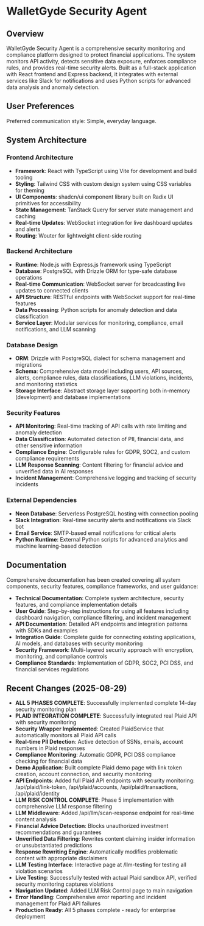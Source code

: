 # WalletGyde Security Agent

## Overview

WalletGyde Security Agent is a comprehensive security monitoring and compliance platform designed to protect financial applications. The system monitors API activity, detects sensitive data exposure, enforces compliance rules, and provides real-time security alerts. Built as a full-stack application with React frontend and Express backend, it integrates with external services like Slack for notifications and uses Python scripts for advanced data analysis and anomaly detection.

## User Preferences

Preferred communication style: Simple, everyday language.

## System Architecture

### Frontend Architecture
- **Framework**: React with TypeScript using Vite for development and build tooling
- **Styling**: Tailwind CSS with custom design system using CSS variables for theming
- **UI Components**: shadcn/ui component library built on Radix UI primitives for accessibility
- **State Management**: TanStack Query for server state management and caching
- **Real-time Updates**: WebSocket integration for live dashboard updates and alerts
- **Routing**: Wouter for lightweight client-side routing

### Backend Architecture
- **Runtime**: Node.js with Express.js framework using TypeScript
- **Database**: PostgreSQL with Drizzle ORM for type-safe database operations
- **Real-time Communication**: WebSocket server for broadcasting live updates to connected clients
- **API Structure**: RESTful endpoints with WebSocket support for real-time features
- **Data Processing**: Python scripts for anomaly detection and data classification
- **Service Layer**: Modular services for monitoring, compliance, email notifications, and LLM scanning

### Database Design
- **ORM**: Drizzle with PostgreSQL dialect for schema management and migrations
- **Schema**: Comprehensive data model including users, API sources, alerts, compliance rules, data classifications, LLM violations, incidents, and monitoring statistics
- **Storage Interface**: Abstract storage layer supporting both in-memory (development) and database implementations

### Security Features
- **API Monitoring**: Real-time tracking of API calls with rate limiting and anomaly detection
- **Data Classification**: Automated detection of PII, financial data, and other sensitive information
- **Compliance Engine**: Configurable rules for GDPR, SOC2, and custom compliance requirements
- **LLM Response Scanning**: Content filtering for financial advice and unverified data in AI responses
- **Incident Management**: Comprehensive logging and tracking of security incidents

### External Dependencies
- **Neon Database**: Serverless PostgreSQL hosting with connection pooling
- **Slack Integration**: Real-time security alerts and notifications via Slack bot
- **Email Service**: SMTP-based email notifications for critical alerts
- **Python Runtime**: External Python scripts for advanced analytics and machine learning-based detection

## Documentation
Comprehensive documentation has been created covering all system components, security features, compliance frameworks, and user guidance:

- **Technical Documentation**: Complete system architecture, security features, and compliance implementation details
- **User Guide**: Step-by-step instructions for using all features including dashboard navigation, compliance filtering, and incident management
- **API Documentation**: Detailed API endpoints and integration patterns with SDKs and examples
- **Integration Guide**: Complete guide for connecting existing applications, AI models, and databases with security monitoring
- **Security Framework**: Multi-layered security approach with encryption, monitoring, and compliance controls
- **Compliance Standards**: Implementation of GDPR, SOC2, PCI DSS, and financial services regulations

## Recent Changes (2025-08-29)
- **ALL 5 PHASES COMPLETE**: Successfully implemented complete 14-day security monitoring plan
- **PLAID INTEGRATION COMPLETE**: Successfully integrated real Plaid API with security monitoring
- **Security Wrapper Implemented**: Created PlaidService that automatically monitors all Plaid API calls
- **Real-time PII Detection**: Active detection of SSNs, emails, account numbers in Plaid responses
- **Compliance Monitoring**: Automatic GDPR, PCI DSS compliance checking for financial data
- **Demo Application**: Built complete Plaid demo page with link token creation, account connection, and security monitoring
- **API Endpoints**: Added full Plaid API endpoints with security monitoring: /api/plaid/link-token, /api/plaid/accounts, /api/plaid/transactions, /api/plaid/identity
- **LLM RISK CONTROL COMPLETE**: Phase 5 implementation with comprehensive LLM response filtering
- **LLM Middleware**: Added /api/llm/scan-response endpoint for real-time content analysis
- **Financial Advice Detection**: Blocks unauthorized investment recommendations and guarantees
- **Unverified Data Filtering**: Rewrites content claiming insider information or unsubstantiated predictions
- **Response Rewriting Engine**: Automatically modifies problematic content with appropriate disclaimers
- **LLM Testing Interface**: Interactive page at /llm-testing for testing all violation scenarios
- **Live Testing**: Successfully tested with actual Plaid sandbox API, verified security monitoring captures violations
- **Navigation Updated**: Added LLM Risk Control page to main navigation
- **Error Handling**: Comprehensive error reporting and incident management for Plaid API failures
- **Production Ready**: All 5 phases complete - ready for enterprise deployment